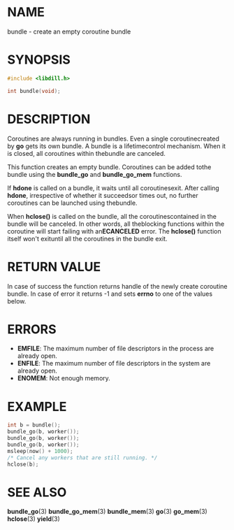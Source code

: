 # NAME

bundle - create an empty coroutine bundle

# SYNOPSIS

```c
#include <libdill.h>

int bundle(void);
```

# DESCRIPTION

Coroutines are always running in bundles. Even a single coroutinecreated by **go** gets its own bundle. A bundle is a lifetimecontrol mechanism. When it is closed, all coroutines within thebundle are canceled.

This function creates an empty bundle. Coroutines can be added tothe bundle using the **bundle_go** and **bundle_go_mem** functions.

If **hdone** is called on a bundle, it waits until all coroutinesexit. After calling **hdone**, irrespective of whether it succeedsor times out, no further coroutines can be launched using thebundle.

When **hclose()** is called on the bundle, all the coroutinescontained in the bundle will be canceled. In other words, all theblocking functions within the coroutine will start failing with an**ECANCELED** error. The **hclose()** function itself won't exituntil all the coroutines in the bundle exit.

# RETURN VALUE

In case of success the function returns handle of the newly create coroutine bundle. In case of error it returns -1 and sets **errno** to one of the values below.

# ERRORS

* **EMFILE**: The maximum number of file descriptors in the process are already open.
* **ENFILE**: The maximum number of file descriptors in the system are already open.
* **ENOMEM**: Not enough memory.

# EXAMPLE

```c
int b = bundle();
bundle_go(b, worker());
bundle_go(b, worker());
bundle_go(b, worker());
msleep(now() + 1000);
/* Cancel any workers that are still running. */
hclose(b);
```

# SEE ALSO

**bundle_go**(3) **bundle_go_mem**(3) **bundle_mem**(3) **go**(3) **go_mem**(3) **hclose**(3) **yield**(3) 

